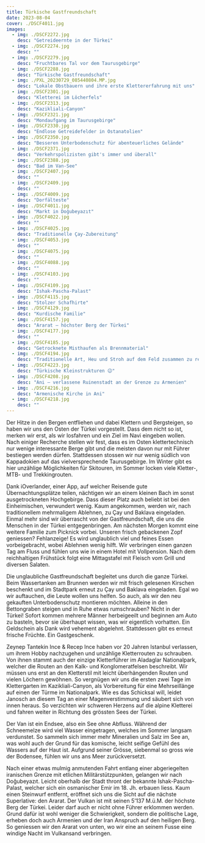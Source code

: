 ```yaml
---
title: Türkische Gastfreundschaft
date: 2023-08-04
cover: ./DSCF4011.jpg
images:
  - img: ./DSCF2272.jpg
    desc: "Getreideernte in der Türkei"
  - img: ./DSCF2274.jpg
    desc: ""
  - img: ./DSCF2279.jpg
    desc: "Fruchtbares Tal vor dem Taurusgebirge"
  - img: ./DSCF2288.jpg
    desc: "Türkische Gastfreundschaft"
  - img: ./PXL_20230729_085440804.MP.jpg
    desc: "Lokale Obstbauern und ihre erste Klettererfahrung mit uns"
  - img: ./DSCF2301.jpg
    desc: "Kletterei im Löcherfels"
  - img: ./DSCF2313.jpg
    desc: "Kazikliali-Canyon"
  - img: ./DSCF2321.jpg
    desc: "Mondaufgang im Taurusgebirge"
  - img: ./DSCF2330.jpg
    desc: "Endlose Getreidefelder in Ostanatolien"
  - img: ./DSCF2350.jpg
    desc: "Besseren Unterbodenschutz für abenteuerliches Gelände"
  - img: ./DSCF2371.jpg
    desc: "Verkehrspolizisten gibt's immer und überall"
  - img: ./DSCF2388.jpg
    desc: "Bad im Van-See"
  - img: ./DSCF2407.jpg
    desc: ""
  - img: ./DSCF2409.jpg
    desc: ""
  - img: ./DSCF4009.jpg
    desc: "Dorfälteste"
  - img: ./DSCF4011.jpg
    desc: "Markt in Doğubeyazıt"
  - img: ./DSCF4022.jpg
    desc: ""
  - img: ./DSCF4025.jpg
    desc: "Traditionelle Çay-Zubereitung"
  - img: ./DSCF4053.jpg
    desc: ""
  - img: ./DSCF4075.jpg
    desc: ""
  - img: ./DSCF4088.jpg
    desc: ""
  - img: ./DSCF4103.jpg
    desc: ""
  - img: ./DSCF4109.jpg
    desc: "Ishak-Pascha-Palast"
  - img: ./DSCF4115.jpg
    desc: "Stolzer Schafhirte"
  - img: ./DSCF4129.jpg
    desc: "Kurdische Familie"
  - img: ./DSCF4157.jpg
    desc: "Ararat – höchster Berg der Türkei"
  - img: ./DSCF4177.jpg
    desc: ""
  - img: ./DSCF4185.jpg
    desc: "Getrocknete Misthaufen als Brennmaterial"
  - img: ./DSCF4194.jpg
    desc: "Traditionelle Art, Heu und Stroh auf dem Feld zusammen zu rechen"
  - img: ./DSCF4223.jpg
    desc: "Türkische Kleinstrukturen 😉"
  - img: ./DSCF4208.jpg
    desc: "Ani – verlassene Ruinenstadt an der Grenze zu Armenien"
  - img: ./DSCF4216.jpg
    desc: "Armenische Kirche in Ani"
  - img: ./DSCF4218.jpg
    desc: ""
---
```

Der Hitze in den Bergen entfliehen und dabei Klettern und Bergsteigen, so haben wir uns den Osten der Türkei vorgestellt. Dass dem nicht so ist, merken wir erst, als wir losfahren und ein Ziel im Navi eingeben wollen. Nach einiger Recherche stellen wir fest, dass es im Osten klettertechnisch nur wenige interessante Berge gibt und die meisten davon nur mit Führer bestiegen werden dürfen. Stattdessen stossen wir nur wenig südlich von Kappadokien auf das vielversprechende Taurusgebirge. Im Winter gibt es hier unzählige Möglichkeiten für Skitouren, im Sommer locken viele Kletter-, MTB- und Trekkingrouten.


Dank iOverlander, einer App, auf welcher Reisende gute Übernachtungsplätze teilen, nächtigen wir an einem kleinen Bach im sonst ausgetrockneten Hochgebirge. Dass dieser Platz auch beliebt ist bei den Einheimischen, verwundert wenig. Kaum angekommen, werden wir, nach traditionellem mehrmaligem Ablehnen, zu Çay und Baklava eingeladen. Einmal mehr sind wir überrascht von der Gastfreundschaft, die uns die Menschen in der Türkei entgegenbringen. Am nächsten Morgen kommt eine weitere Familie zum Picknick vorbei. Unseren frisch gebackenen Zopf geniessen? Fehlanzeige! Es wird unglaublich viel und feines Essen vorbeigebracht, wobei Ablehnen wenig hilft. Wir verbringen einen ganzen Tag am Fluss und fühlen uns wie in einem Hotel mit Vollpension. Nach dem reichhaltigen Frühstück folgt eine Mittagstafel mit Fleisch vom Grill und diversen Salaten.


Die unglaubliche Gastfreundschaft begleitet uns durch die ganze Türkei. Beim Wassertanken am Brunnen werden wir mit frisch gelesenen Kirschen beschenkt und im Stadtpark erneut zu Çay und Baklava eingeladen. Egal wo wir auftauchen, die Leute wollen uns helfen. So auch, als wir den neu gekauften Unterbodenschutz montieren möchten. Alleine in den Bettongraben steigen und in Ruhe etwas rumschrauben? Nicht in der Türkei! Sofort kommen mehrere Männer herbeigeeilt und beginnen am Auto zu basteln, bevor sie überhaupt wissen, was wir eigentlich vorhatten. Ein Geldschein als Dank wird vehement abgelehnt. Stattdessen gibt es erneut frische Früchte. Ein Gastgeschenk.
 
Zeynep Tantekin Ince &  Recep Ince haben vor 20 Jahren Istanbul verlassen, um ihrem Hobby nachzugehen und unzählige Kletterrouten zu schrauben. Von ihnen stammt auch der einzige Kletterführer im Aladaglar Nationalpark, welcher die Routen an den Kalk- und Konglomeratfelsen beschreibt. Wir müssen uns erst an den Kletterstil mit leicht überhängenden Routen und vielen Löchern gewöhnen. So vergnügen wir uns die ersten zwei Tage im Klettergarten im Kazikliali-Canyon, als Vorbereitung für eine Mehrseillänge auf einen der Türme im Nationalpark. Wie es das Schicksal will, leidet Janosch an diesem Tag an einer Magenverstimmung und säubert sich von innen heraus. So verzichten wir schweren Herzens auf die alpine Kletterei und fahren weiter in Richtung des grössten Sees der Türkei. 


Der Van ist ein Endsee, also ein See ohne Abfluss. Während der Schneemelze wird viel Wasser eingetragen, welches im Sommer langsam verdunstet. So sammeln sich immer mehr Mineralien und Salz im See an, was wohl auch der Grund für das komische, leicht seifige Gefühl des Wassers auf der Haut ist. Aufgrund seiner Grösse, siebenmal so gross wie der Bodensee, fühlen wir uns ans Meer zurückversetzt. 


Nach einer etwas mulmig anmutenden Fahrt entlang einer abgeriegelten iranischen Grenze mit etlichen Militärstützpunkten, gelangen wir nach Doğubeyazıt. Leicht oberhalb der Stadt thront der bekannte Ishak-Pascha-Palast, welcher sich ein osmanischer Emir im 18. Jh. erbauen liess. Kaum einen Steinwurf entfernt, eröffnet sich uns die Sicht auf die nächste Superlative: den Ararat. Der Vulkan ist mit seinen 5’137 M.ü.M. der höchste Berg der Türkei. Leider darf auch er nicht ohne Führer erklommen werden. Grund dafür ist wohl weniger die Schwierigkeit, sondern die politische Lage, erheben doch auch Armenien und der Iran Anspruch auf den heiligen Berg. So geniessen wir den Ararat von unten, wo wir eine an seinem Fusse eine windige Nacht im Vulkansand verbringen.

